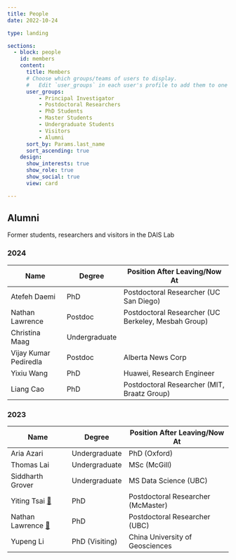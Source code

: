 ```yaml
---
title: People
date: 2022-10-24

type: landing

sections:
  - block: people
    id: members
    content:
      title: Members
      # Choose which groups/teams of users to display.
      #   Edit `user_groups` in each user's profile to add them to one or more of these groups.
      user_groups:
          - Principal Investigator
          - Postdoctoral Researchers
          - PhD Students
          - Master Students
          - Undergraduate Students
          - Visitors
          - Alumni
      sort_by: Params.last_name
      sort_ascending: true
    design:
      show_interests: true
      show_role: true
      show_social: true 
      view: card

---
```

<div class="alumni-section">
  <h2>Alumni</h2>
  <p>Former students, researchers and visitors in the DAIS Lab</p>

  <h3>2024</h3>
  <table>
    <thead>
      <tr>
        <th>Name</th>
        <th>Degree</th>
        <th>Position After Leaving/Now At</th>
      </tr>
    </thead>
    <tbody>
      <tr>
        <td>Atefeh Daemi</td>
        <td>PhD</td>
        <td>Postdoctoral Researcher (UC San Diego)</td>
      </tr>
      <tr>
        <td>Nathan Lawrence</td>
        <td>Postdoc</td>
        <td>Postdoctoral Researcher (UC Berkeley, Mesbah Group)</td>
      </tr>
      <tr>
        <td>Christina Maag</td>
        <td>Undergraduate</td>
        <td></td>
      </tr>
      <tr>
        <td>Vijay Kumar Pediredla</td>
        <td>Postdoc</td>
        <td>Alberta News Corp</td>
      </tr>
      <tr>
        <td>Yixiu Wang</td>
        <td>PhD</td>
        <td>Huawei, Research Engineer</td>
      </tr>
      <tr>
        <td>Liang Cao</td>
        <td>PhD</td>
        <td>Postdoctoral Researcher (MIT, Braatz Group)</td>
      </tr>
    </tbody>
  </table>

  <h3>2023</h3>
  <table>
    <thead>
      <tr>
        <th>Name</th>
        <th>Degree</th>
        <th>Position After Leaving/Now At</th>
      </tr>
    </thead>
    <tbody>
      <tr>
        <td>Aria Azari</td>
        <td>Undergraduate</td>
        <td>PhD (Oxford)</td>
      </tr>
      <tr>
        <td>Thomas Lai</td>
        <td>Undergraduate</td>
        <td>MSc (McGill)</td>
      </tr>
      <tr>
        <td>Siddharth Grover</td>
        <td>Undergraduate</td>
        <td>MS Data Science (UBC)</td>
      </tr>
      <tr>
        <td>Yiting Tsai <a href="https://www.linkedin.com/in/yiting-tsai/" target="_blank">🔗</a></td>
        <td>PhD</td>
        <td>Postdoctoral Researcher (McMaster)</td>
      </tr>
      <tr>
        <td>Nathan Lawrence <a href="https://www.linkedin.com/in/nathan-lawrence/" target="_blank">🔗</a></td>
        <td>PhD</td>
        <td>Postdoctoral Researcher (UBC)</td>
      </tr>
      <tr>
        <td>Yupeng Li</td>
        <td>PhD (Visiting)</td>
        <td>China University of Geosciences</td>
      </tr>
    </tbody>
  </table>
</div>
